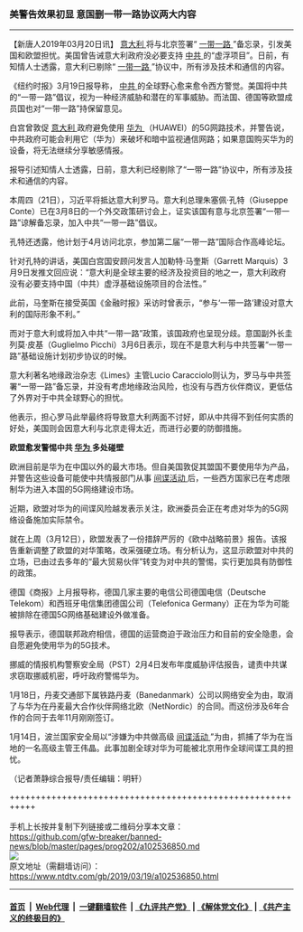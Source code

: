 ### 美警告效果初显 意国删一带一路协议两大内容
------------------------

<div class="post_content" itemprop="articleBody">
 <p>
  【新唐人2019年03月20日讯】
  <a href="https://www.ntdtv.com/gb/意大利.htm">
   意大利
  </a>
  将与北京签署“
  <a href="https://www.ntdtv.com/gb/一带一路.htm">
   一带一路
  </a>
  ”备忘录，引发美国和欧盟担忧。美国曾告诫意大利政府没必要支持
  <a href="https://www.ntdtv.com/gb/中共.htm">
   中共
  </a>
  的“虚浮项目”。日前，有知情人士透露，意大利已剔除“
  <a href="https://www.ntdtv.com/gb/一带一路.htm">
   一带一路
  </a>
  ”协议中，所有涉及技术和通信的内容。
 </p>
 <p>
  《纽约时报》3月19日报导称，
  <a href="https://www.ntdtv.com/gb/中共.htm">
   中共
  </a>
  的全球野心愈来愈令西方警觉。美国将中共的“一带一路”倡议，视为一种经济威胁和潜在的军事威胁。而法国、德国等欧盟成员国也对“一带一路”持保留意见。
 </p>
 <p>
  白宫曾敦促
  <a href="https://www.ntdtv.com/gb/意大利.htm">
   意大利
  </a>
  政府避免使用
  <a href="https://www.ntdtv.com/gb/华为.htm">
   华为
  </a>
  （HUAWEI）的5G网路技术，并警告说，中共政府可能会利用它（华为）来破坏和暗中监视通信网路；如果意国购买华为的设备，将无法继续分享敏感情报。
 </p>
 <p>
  报导引述知情人士透露，日前，意大利已经剔除了“一带一路”协议中，所有涉及技术和通信的内容。
 </p>
 <p>
  本周四（21日），习近平将抵达意大利罗马。意大利总理朱塞佩·孔特（Giuseppe Conte）已在3月8日的一个外交政策研讨会上，证实该国有意与北京签署“一带一路”谅解备忘录，加入中共“一带一路”倡议。
 </p>
 <p>
  孔特还透露，他计划于4月访问北京，参加第二届“一带一路”国际合作高峰论坛。
 </p>
 <p>
  针对孔特的讲话，美国白宫国安顾问发言人加勒特·马奎斯（Garrett Marquis）3月9日发推文回应说：“意大利是全球主要的经济及投资目的地之一，意大利政府没有必要支持中国（中共）虚浮基础设施项目的合法性。”
 </p>
 <p>
  此前，马奎斯在接受英国《金融时报》采访时曾表示，“参与‘一带一路’建设对意大利的国际形象不利。”
 </p>
 <p>
  而对于意大利或将加入中共“一带一路”政策，该国政府也呈现分歧。意国副外长圭列莫·皮基（Guglielmo Picchi）3月6日表示，现在不是意大利与中共签署“一带一路”基础设施计划初步协议的时候。
 </p>
 <p>
  意大利著名地缘政治杂志《Limes》主管Lucio Caracciolo则认为，罗马与中共签署“一带一路”备忘录，并没有考虑地缘政治风险，也没有与西方伙伴商议，更低估了外界对于中共全球野心的担忧。
 </p>
 <p>
  他表示，担心罗马此举最终将导致意大利两面不讨好，即从中共得不到任何实质的好处，美国则会因意大利与北京走得太近，而进行必要的防御措施。
 </p>
 <p>
  <strong>
   欧盟愈发警惕中共
   <a href="https://www.ntdtv.com/gb/华为.htm">
    华为
   </a>
   多处碰壁
  </strong>
 </p>
 <p>
  欧洲目前是华为在中国以外的最大市场。但自美国敦促其盟国不要使用华为产品，并警告这些设备可能使中共情报部门从事
  <a href="https://www.ntdtv.com/gb/间谍活动.htm">
   间谍活动
  </a>
  后，一些西方国家已在考虑限制华为进入本国的5G网络建设市场。
 </p>
 <p>
  近期，欧盟对华为的间谍风险越发表示关注，欧洲委员会正在考虑对华为的5G网络设备施加实际禁令。
 </p>
 <p>
  就在上周（3月12日），欧盟发表了一份措辞严厉的《欧中战略前景》报告。该报告重新调整了欧盟的对华策略，改采强硬立场。有分析认为，这显示欧盟对中共的立场，已由过去多年的“最大贸易伙伴”转变为对中共的警惕，实行更加具有防御性的政策。
 </p>
 <p>
  德国《商报》上月报导称，德国几家主要的电信公司德国电信（Deutsche Telekom）和西班牙电信集团德国公司（Telefonica Germany）正在为华为可能被排除在德国5G网络基础建设外做准备。
 </p>
 <p>
  报导表示，德国联邦政府相信，德国的运营商迫于政治压力和目前的安全隐患，会自愿避免使用华为的5G技术。
 </p>
 <p>
  挪威的情报机构警察安全局（PST）2月4日发布年度威胁评估报告，谴责中共谋求窃取挪威机密，呼吁政府警惕华为。
 </p>
 <p>
  1月18日，丹麦交通部下属铁路丹麦（Banedanmark）公司以网络安全为由，取消了与华为在丹麦最大合作伙伴网络北欧（NetNordic）的合同。而这份涉及6年合作的合同于去年11月刚刚签订。
 </p>
 <p>
  1月14日，波兰国家安全局以“涉嫌为中共做高级
  <a href="https://www.ntdtv.com/gb/间谍活动.htm">
   间谍活动
  </a>
  ”为由，抓捕了华为在当地的一名高级主管王伟晶。此事加剧全球对华为可能被北京用作全球间谍工具的担忧。
 </p>
 <p>
  （记者萧静综合报导/责任编辑：明轩）
 </p>
 <div class="single_ad">
 </div>
</div>

+++++++++++++++++++++++++++++++++++++++++++++++++++++++++++<br/><br/>
手机上长按并复制下列链接或二维码分享本文章：<br/>
https://github.com/gfw-breaker/banned-news/blob/master/pages/prog202/a102536850.md <br/>
<a href='https://github.com/gfw-breaker/banned-news/blob/master/pages/prog202/a102536850.md'><img src='https://github.com/gfw-breaker/banned-news/blob/master/pages/prog202/a102536850.md.png'/></a> <br/>
原文地址（需翻墙访问）：https://www.ntdtv.com/gb/2019/03/19/a102536850.html


------------------------
#### [首页](https://github.com/gfw-breaker/banned-news/blob/master/README.md) &nbsp;|&nbsp; [Web代理](https://github.com/labour-camp/helloworld) &nbsp;|&nbsp; [一键翻墙软件](https://github.com/gfw-breaker/nogfw/blob/master/README.md) &nbsp;| [《九评共产党》](https://github.com/gfw-breaker/9ping.md/blob/master/README.md#九评之一评共产党是什么) | [《解体党文化》](https://github.com/gfw-breaker/jtdwh.md/blob/master/README.md) | [《共产主义的终极目的》](https://github.com/gfw-breaker/gczydzjmd.md/blob/master/README.md)

